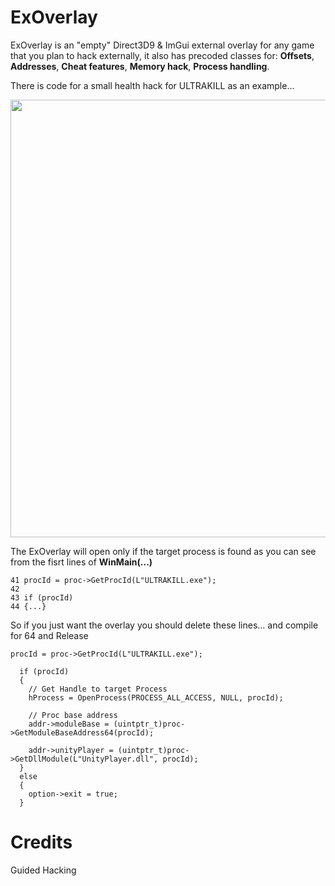 # ExOverlay

ExOverlay is an "empty" Direct3D9 & ImGui external overlay for any game that you plan to hack externally, it also has precoded classes for: **Offsets**, 
**Addresses**, **Cheat features**, **Memory hack**, **Process handling**. 

There is code for a small health hack for ULTRAKILL as an example...

<p align="center">
  <img src="https://user-images.githubusercontent.com/87567996/186927945-a5b1cd8b-2202-4d62-aed9-b53015bf88ce.png" width="700">
</p>

The ExOverlay will open only if the target process is found as you can see from the fisrt lines of **WinMain(...)**

    41 procId = proc->GetProcId(L"ULTRAKILL.exe");
    42 
    43 if (procId)
    44 {...}
    
So if you just want the overlay you should delete these lines... and compile for 64 and Release

    procId = proc->GetProcId(L"ULTRAKILL.exe");

      if (procId)
      {
        // Get Handle to target Process
        hProcess = OpenProcess(PROCESS_ALL_ACCESS, NULL, procId);

        // Proc base address
        addr->moduleBase = (uintptr_t)proc->GetModuleBaseAddress64(procId);

        addr->unityPlayer = (uintptr_t)proc->GetDllModule(L"UnityPlayer.dll", procId);
      }
      else
      {
        option->exit = true;
      }

# Credits

Guided Hacking
